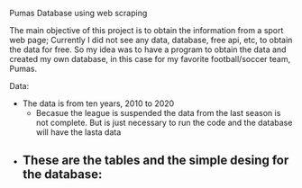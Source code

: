 Pumas Database using web scraping

The main objective of this project is to obtain the information from a sport web page; Currently I did not see any data, database, free api, etc, to obtain the data for free. So my idea was to have a program to obtain the data and created my own database, in this case for my favorite football/soccer team, Pumas.

Data:
* The data is from ten years, 2010 to 2020
  - Becasue the league is suspended the data from the last season is not complete. But is just necessary to run the code and       the database will have the lasta data
* These are the tables and the simple desing for the database:
  -

